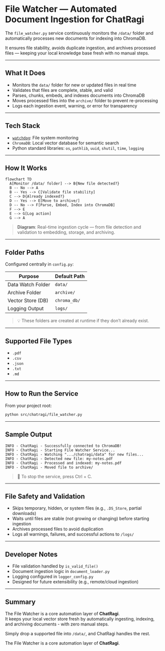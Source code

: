 # File Watcher — Automated Document Ingestion for ChatRagi

The `file_watcher.py` service continuously monitors the `/data/` folder and automatically processes new documents for indexing into ChromaDB.

It ensures file stability, avoids duplicate ingestion, and archives processed files — keeping your local knowledge base fresh with no manual steps.

---

## What It Does

- Monitors the `data/` folder for new or updated files in real time
- Validates that files are complete, stable, and valid
- Parses, chunks, embeds, and indexes documents into ChromaDB
- Moves processed files into the `archive/` folder to prevent re-processing
- Logs each ingestion event, warning, or error for transparency

---

## Tech Stack

- [`watchdog`](https://pypi.org/project/watchdog/): File system monitoring
- `ChromaDB`: Local vector database for semantic search
- Python standard libraries: `os`, `pathlib`, `uuid`, `shutil`, `time`, `logging`

---

## How It Works

```mermaid
flowchart TD
  A[Monitor /data/ folder] --> B{New file detected?}
  B -- No --> A
  B -- Yes --> C[Validate file stability]
  C --> D{Already indexed?}
  D -- Yes --> E[Move to archive/]
  D -- No --> F[Parse, Embed, Index into ChromaDB]
  F --> E
  E --> G[Log action]
  G --> A
```

> **Diagram**: Real-time ingestion cycle — from file detection and validation to embedding, storage, and archiving.

---

## Folder Paths
Configured centrally in `config.py`:

| Purpose           | Default Path |
| ----------------- | ------------ |
| Data Watch Folder | `data/`      |
| Archive Folder    | `archive/`   |
| Vector Store (DB) | `chroma_db/` |
| Logging Output    | `logs/`      |

> 💡 These folders are created at runtime if they don’t already exist.

---

## Supported File Types

- `.pdf`
- `.csv`
- `.json`
- `.txt`
- `.md`

---

## How to Run the Service

From your project root:
```bash
python src/chatragi/file_watcher.py
```

---

## Sample Output

```text
INFO - ChatRagi - Successfully connected to ChromaDB!
INFO - ChatRagi - Starting File Watcher Service...
INFO - ChatRagi - Watching ".../chatragi/data" for new files...
INFO - ChatRagi - Detected new file: my-notes.pdf
INFO - ChatRagi - Processed and indexed: my-notes.pdf
INFO - ChatRagi - Moved file to archive/
```

> 🛑 To stop the service, press Ctrl + C.

---

## File Safety and Validation
- Skips temporary, hidden, or system files (e.g., `.DS_Store`, partial downloads)
- Waits until files are stable (not growing or changing) before starting ingestion
- Archives processed files to avoid duplication
- Logs all warnings, failures, and successful actions to `/logs/`

---

## Developer Notes
- File validation handled by `is_valid_file()`
- Document ingestion logic in `document_loader.py`
- Logging configured in `logger_config.py`
- Designed for future extensibility (e.g., remote/cloud ingestion)

---

## Summary

The File Watcher is a core automation layer of **ChatRagi**.  
It keeps your local vector store fresh by automatically ingesting, indexing, and archiving documents - with zero manual steps.

Simply drop a supported file into `/data/`, and ChatRagi handles the rest.

The File Watcher is a core automation layer of **ChatRagi**.